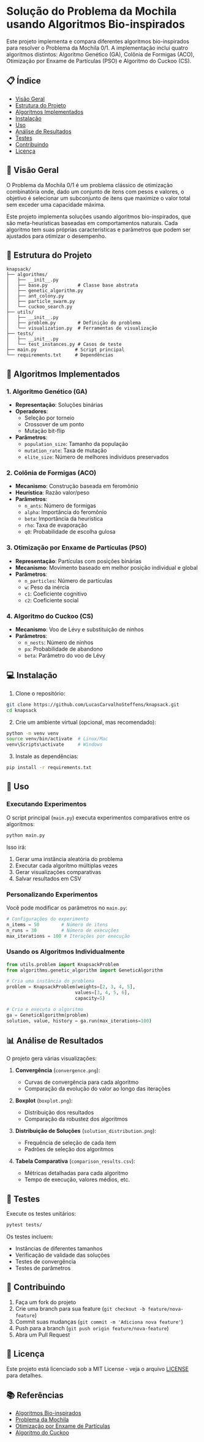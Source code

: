 # Solução do Problema da Mochila usando Algoritmos Bio-inspirados

Este projeto implementa e compara diferentes algoritmos bio-inspirados para resolver o Problema da Mochila 0/1. A implementação inclui quatro algoritmos distintos: Algoritmo Genético (GA), Colônia de Formigas (ACO), Otimização por Enxame de Partículas (PSO) e Algoritmo do Cuckoo (CS).

## 📋 Índice

- [Visão Geral](#visão-geral)
- [Estrutura do Projeto](#estrutura-do-projeto)
- [Algoritmos Implementados](#algoritmos-implementados)
- [Instalação](#instalação)
- [Uso](#uso)
- [Análise de Resultados](#análise-de-resultados)
- [Testes](#testes)
- [Contribuindo](#contribuindo)
- [Licença](#licença)

## 🎯 Visão Geral

O Problema da Mochila 0/1 é um problema clássico de otimização combinatória onde, dado um conjunto de itens com pesos e valores, o objetivo é selecionar um subconjunto de itens que maximize o valor total sem exceder uma capacidade máxima.

Este projeto implementa soluções usando algoritmos bio-inspirados, que são meta-heurísticas baseadas em comportamentos naturais. Cada algoritmo tem suas próprias características e parâmetros que podem ser ajustados para otimizar o desempenho.

## 📁 Estrutura do Projeto

```
knapsack/
├── algorithms/
│   ├── __init__.py
│   ├── base.py           # Classe base abstrata
│   ├── genetic_algorithm.py
│   ├── ant_colony.py
│   ├── particle_swarm.py
│   └── cuckoo_search.py
├── utils/
│   ├── __init__.py
│   ├── problem.py        # Definição do problema
│   └── visualization.py  # Ferramentas de visualização
├── tests/
│   ├── __init__.py
│   └── test_instances.py # Casos de teste
├── main.py              # Script principal
└── requirements.txt     # Dependências
```

## 🧬 Algoritmos Implementados

### 1. Algoritmo Genético (GA)
- **Representação**: Soluções binárias
- **Operadores**:
  - Seleção por torneio
  - Crossover de um ponto
  - Mutação bit-flip
- **Parâmetros**:
  - `population_size`: Tamanho da população
  - `mutation_rate`: Taxa de mutação
  - `elite_size`: Número de melhores indivíduos preservados

### 2. Colônia de Formigas (ACO)
- **Mecanismo**: Construção baseada em feromônio
- **Heurística**: Razão valor/peso
- **Parâmetros**:
  - `n_ants`: Número de formigas
  - `alpha`: Importância do feromônio
  - `beta`: Importância da heurística
  - `rho`: Taxa de evaporação
  - `q0`: Probabilidade de escolha gulosa

### 3. Otimização por Enxame de Partículas (PSO)
- **Representação**: Partículas com posições binárias
- **Mecanismo**: Movimento baseado em melhor posição individual e global
- **Parâmetros**:
  - `n_particles`: Número de partículas
  - `w`: Peso da inércia
  - `c1`: Coeficiente cognitivo
  - `c2`: Coeficiente social

### 4. Algoritmo do Cuckoo (CS)
- **Mecanismo**: Voo de Lévy e substituição de ninhos
- **Parâmetros**:
  - `n_nests`: Número de ninhos
  - `pa`: Probabilidade de abandono
  - `beta`: Parâmetro do voo de Lévy

## 💻 Instalação

1. Clone o repositório:
```bash
git clone https://github.com/LucasCarvalhoSteffens/knapsack.git
cd knapsack
```

2. Crie um ambiente virtual (opcional, mas recomendado):
```bash
python -m venv venv
source venv/bin/activate  # Linux/Mac
venv\Scripts\activate     # Windows
```

3. Instale as dependências:
```bash
pip install -r requirements.txt
```

## 🚀 Uso

### Executando Experimentos

O script principal (`main.py`) executa experimentos comparativos entre os algoritmos:

```bash
python main.py
```

Isso irá:
1. Gerar uma instância aleatória do problema
2. Executar cada algoritmo múltiplas vezes
3. Gerar visualizações comparativas
4. Salvar resultados em CSV

### Personalizando Experimentos

Você pode modificar os parâmetros no `main.py`:

```python
# Configurações do experimento
n_items = 50        # Número de itens
n_runs = 30         # Número de execuções
max_iterations = 100 # Iterações por execução
```

### Usando os Algoritmos Individualmente

```python
from utils.problem import KnapsackProblem
from algorithms.genetic_algorithm import GeneticAlgorithm

# Cria uma instância do problema
problem = KnapsackProblem(weights=[2, 3, 4, 5], 
                         values=[3, 4, 5, 6], 
                         capacity=5)

# Cria e executa o algoritmo
ga = GeneticAlgorithm(problem)
solution, value, history = ga.run(max_iterations=100)
```

## 📊 Análise de Resultados

O projeto gera várias visualizações:

1. **Convergência** (`convergence.png`):
   - Curvas de convergência para cada algoritmo
   - Comparação da evolução do valor ao longo das iterações

2. **Boxplot** (`boxplot.png`):
   - Distribuição dos resultados
   - Comparação da robustez dos algoritmos

3. **Distribuição de Soluções** (`solution_distribution.png`):
   - Frequência de seleção de cada item
   - Padrões de seleção dos algoritmos

4. **Tabela Comparativa** (`comparison_results.csv`):
   - Métricas detalhadas para cada algoritmo
   - Tempo de execução, valores médios, etc.

## 🧪 Testes

Execute os testes unitários:

```bash
pytest tests/
```

Os testes incluem:
- Instâncias de diferentes tamanhos
- Verificação de validade das soluções
- Testes de convergência
- Testes de parâmetros

## 🤝 Contribuindo

1. Faça um fork do projeto
2. Crie uma branch para sua feature (`git checkout -b feature/nova-feature`)
3. Commit suas mudanças (`git commit -m 'Adiciona nova feature'`)
4. Push para a branch (`git push origin feature/nova-feature`)
5. Abra um Pull Request

## 📝 Licença

Este projeto está licenciado sob a MIT License - veja o arquivo [LICENSE](LICENSE) para detalhes.

## 📚 Referências

- [Algoritmos Bio-inspirados](https://en.wikipedia.org/wiki/Bio-inspired_computing)
- [Problema da Mochila](https://en.wikipedia.org/wiki/Knapsack_problem)
- [Otimização por Enxame de Partículas](https://en.wikipedia.org/wiki/Particle_swarm_optimization)
- [Algoritmo do Cuckoo](https://en.wikipedia.org/wiki/Cuckoo_search) 